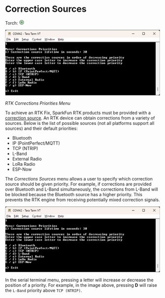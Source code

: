 # Correction Sources

Torch: ![Feature Supported](img/Icons/GreenDot.png)

![RTK Corrections Priorities Menu](<img/Terminal/SparkFun RTK Everywhere - Corrections Priorities Menu.png>)

*RTK Corrections Priorities Menu*

To achieve an RTK Fix, SparkFun RTK products must be provided with a [correction source](https://docs.sparkfun.com/SparkFun_RTK_Everywhere_Firmware/correction_sources/). An RTK device can obtain corrections from a variety of sources. Below is the list of possible sources (not all platforms support all sources) and their default priorities:

* Bluetooth
* IP (PointPerfect/MQTT)
* TCP (NTRIP)
* L-Band
* External Radio
* LoRa Radio
* ESP-Now

The *Corrections Sources* menu allows a user to specify which correction source should be given priority. For example, if corrections are provided over Bluetooth and L-Band simultaneously, the corrections from L-Band will be blocked because the Bluetooth source has a higher priority. This prevents the RTK engine from receiving potentially mixed correction signals.

![RTK Corrections Priorities Menu](<img/Terminal/SparkFun RTK Everywhere - Corrections Priorities Menu.png>)

In the serial terminal menu, pressing a letter will increase or decrease the position of a priority. For example, in the image above, pressing **D** will raise the `L-Band` priority above `TCP (NTRIP)`.
